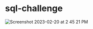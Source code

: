 # sql-challenge
![Screenshot 2023-02-20 at 2 45 21 PM](https://user-images.githubusercontent.com/112666732/220208926-8b68f2cf-5312-4e0c-be6c-7d222bd711c9.png)
